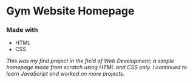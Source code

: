 # Gym Website Homepage
### Made with

- HTML 
- CSS

_This was my first project in the field of Web Development; a simple homepage made from scratch using HTML and CSS only. I continued to learn JavaScript and worked on more projects._
